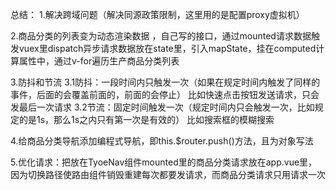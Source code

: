 总结：
1.解决跨域问题（解决同源政策限制，这里用的是配置proxy虚拟机）

2.商品分类的列表变为动态渲染数据 ，自己写的接口，通过mounted请求数据触发vuex里dispatch异步请求数据放在state里，引入mapState，挂在computed计算属性中，通过v-for遍历生产商品分类列表

3.防抖和节流
3.1防抖：一段时间内只触发一次（如果在规定时间内触发了同样的事件，后面的会覆盖前面的，前面的会停止）
	比如快速点击按钮发送请求，只会发最后一次请求
3.2节流：固定时间触发一次（规定时间内只会触发一次，比如规定的是1s，那么1s之内只有第一次是有效的）
	比如搜索框的模糊搜索
	
4.给商品分类导航添加编程式导航，即this.$router.push()方法，且为对象写法

5.优化请求：把放在TyoeNav组件mounted里的商品分类请求放在app.vue里，因为切换路径使路由组件销毁重建每次都要发请求，而商品分类请求只用请求一次